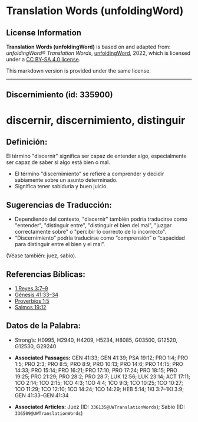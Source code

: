 # Translation Words (unfoldingWord)

## License Information

**Translation Words (unfoldingWord)** is based on and adapted from: _unfoldingWord® Translation Words_, [unfoldingWord](https://unfoldingword.org/utw), 2022, which is licensed under a [CC BY-SA 4.0 license](https://creativecommons.org/licenses/by-sa/4.0/legalcode.en).

This markdown version is provided under the same license.



--------------------------------

## Discernimiento (id: 335900)

discernir, discernimiento, distinguir
=====================================

Definición:
-----------

El término "discernir" significa ser capaz de entender algo, especialmente ser capaz de saber si algo está bien o mal.

* El término "discernimiento" se refiere a comprender y decidir sabiamente sobre un asunto determinado.
* Significa tener sabiduría y buen juicio.

Sugerencias de Traducción:
--------------------------

* Dependiendo del contexto, "discernir" también podría traducirse como "entender", "distinguir entre", "distinguir el bien del mal", "juzgar correctamente sobre" o "percibir lo correcto de lo incorrecto".
* “Discernimiento” podría traducirse como “comprensión” o “capacidad para distinguir entre el bien y el mal”.

(Véase también: juez, sabio).

Referencias Bíblicas:
---------------------

* [1 Reyes 3:7–9](https://ref.ly/1Kgs3:7-1Kgs3:9)
* [Génesis 41:33–34](https://ref.ly/Gen41:33-Gen41:34)
* [Proverbios 1:5](https://ref.ly/Prov1:5)
* [Salmos 19:12](https://ref.ly/Ps19:12)

Datos de la Palabra:
--------------------

* Strong’s: H0995, H2940, H4209, H5234, H8085, G03500, G12520, G12530, G29240

* **Associated Passages:** GEN 41:33; GEN 41:39; PSA 19:12; PRO 1:4; PRO 1:5; PRO 2:3; PRO 8:5; PRO 8:9; PRO 10:13; PRO 14:6; PRO 14:15; PRO 14:33; PRO 15:14; PRO 16:21; PRO 17:10; PRO 17:24; PRO 18:15; PRO 19:25; PRO 21:29; PRO 28:2; PRO 28:7; LUK 12:56; LUK 23:14; ACT 17:11; 1CO 2:14; 1CO 2:15; 1CO 4:3; 1CO 4:4; 1CO 9:3; 1CO 10:25; 1CO 10:27; 1CO 11:29; 1CO 12:10; 1CO 14:24; 1CO 14:29; HEB 5:14; 1KI 3:7–1KI 3:9; GEN 41:33–GEN 41:34
* **Associated Articles:** Juez (ID: `336135@UWTranslationWords`); Sabio (ID: `336509@UWTranslationWords`)

